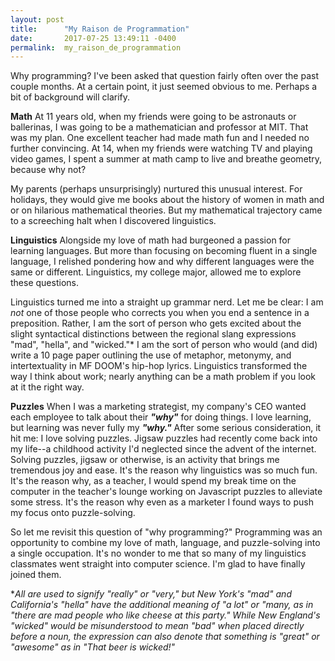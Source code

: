 ```yaml
---
layout: post
title:      "My Raison de Programmation"
date:       2017-07-25 13:49:11 -0400
permalink:  my_raison_de_programmation
---
```


Why programming? I've been asked that question fairly often over the past couple months. At a certain point, it just seemed obvious to me. Perhaps a bit of background will clarify. 

**Math**
At 11 years old, when my friends were going to be astronauts or ballerinas, I was going to be a mathematician and professor at MIT. That was my plan. One excellent teacher had made math fun and I needed no further convincing. At 14, when my friends were watching TV and playing video games, I spent a summer at math camp to live and breathe geometry, because why not? 

My parents (perhaps unsurprisingly) nurtured this unusual interest. For holidays, they would give me books about the history of women in math and or on hilarious mathematical theories. But my mathematical trajectory came to a screeching halt when I discovered linguistics.

**Linguistics**
Alongside my love of math had burgeoned a passion for learning languages. But more than focusing on becoming fluent in a single language, I relished pondering how and why different languages were the same or different. Linguistics, my college major, allowed me to explore these questions.

Linguistics turned me into a straight up grammar nerd. Let me be clear: I am *not* one of those people who corrects you when you end a sentence in a preposition. Rather, I am the sort of person who gets excited about the slight syntactical distinctions between the regional slang expressions "mad", "hella", and "wicked."* I am the sort of person who would (and did) write a 10 page paper outlining the use of metaphor, metonymy, and intertextuality in MF DOOM's hip-hop lyrics. Linguistics transformed the way I think about work; nearly anything can be a math problem if you look at it the right way.

**Puzzles**
When I was a marketing strategist, my company's CEO wanted each employee to talk about their ***"why"*** for doing things. I love learning, but learning was never fully my ***"why."*** After some serious consideration, it hit me: I love solving puzzles. Jigsaw puzzles had recently come back into my life--a childhood activity I'd neglected since the advent of the internet. Solving puzzles, jigsaw or otherwise, is an activity that brings me tremendous joy and ease. It's the reason why linguistics was so much fun. It's the reason why, as a teacher, I would spend my break time on the computer in the teacher's lounge working on Javascript puzzles to alleviate some stress. It's the reason why even as a marketer I found ways to push my focus onto puzzle-solving.

So let me revisit this question of "why programming?" Programming was an opportunity to combine my love of math, language, and puzzle-solving into a single occupation. It's no wonder to me that so many of my linguistics classmates went straight into computer science. I'm glad to have finally joined them.


\**All are used to signify "really" or "very," but New York's "mad" and California's "hella" have the additional meaning of "a lot" or "many, as in "there are mad people who like cheese at this party." While New England's "wicked" would be misunderstood to mean "bad" when placed directly before a noun, the expression can also denote that something is "great" or "awesome" as in "That beer is wicked!"*
